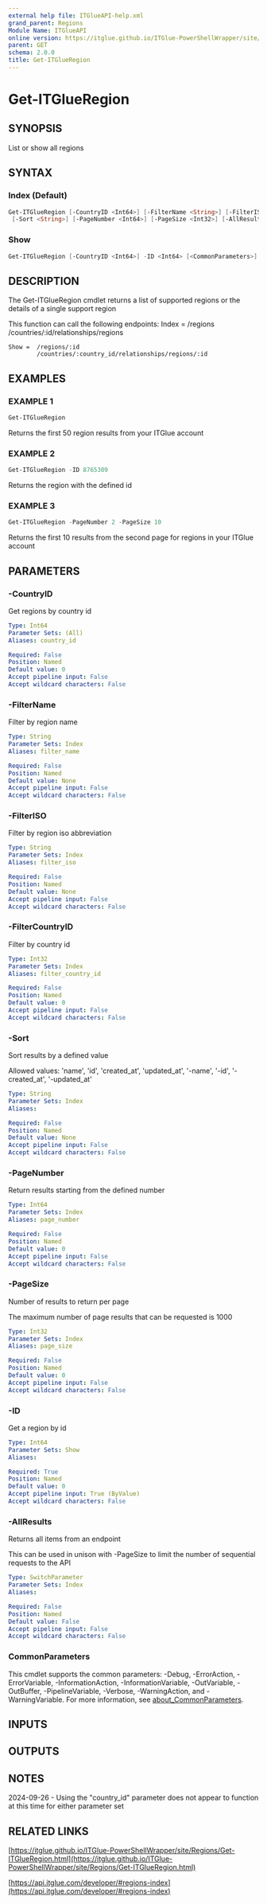 ```yaml
---
external help file: ITGlueAPI-help.xml
grand_parent: Regions
Module Name: ITGlueAPI
online version: https://itglue.github.io/ITGlue-PowerShellWrapper/site/Regions/Get-ITGlueRegion.html
parent: GET
schema: 2.0.0
title: Get-ITGlueRegion
---
```


# Get-ITGlueRegion

## SYNOPSIS
List or show all regions

## SYNTAX

### Index (Default)
```powershell
Get-ITGlueRegion [-CountryID <Int64>] [-FilterName <String>] [-FilterISO <String>] [-FilterCountryID <Int32>]
 [-Sort <String>] [-PageNumber <Int64>] [-PageSize <Int32>] [-AllResults] [<CommonParameters>]
```

### Show
```powershell
Get-ITGlueRegion [-CountryID <Int64>] -ID <Int64> [<CommonParameters>]
```

## DESCRIPTION
The Get-ITGlueRegion cmdlet returns a list of supported regions
or the details of a single support region

This function can call the following endpoints:
    Index = /regions
            /countries/:id/relationships/regions

    Show =  /regions/:id
            /countries/:country_id/relationships/regions/:id

## EXAMPLES

### EXAMPLE 1
```powershell
Get-ITGlueRegion
```

Returns the first 50 region results from your ITGlue account

### EXAMPLE 2
```powershell
Get-ITGlueRegion -ID 8765309
```

Returns the region with the defined id

### EXAMPLE 3
```powershell
Get-ITGlueRegion -PageNumber 2 -PageSize 10
```

Returns the first 10 results from the second page for regions
in your ITGlue account

## PARAMETERS

### -CountryID
Get regions by country id

```yaml
Type: Int64
Parameter Sets: (All)
Aliases: country_id

Required: False
Position: Named
Default value: 0
Accept pipeline input: False
Accept wildcard characters: False
```

### -FilterName
Filter by region name

```yaml
Type: String
Parameter Sets: Index
Aliases: filter_name

Required: False
Position: Named
Default value: None
Accept pipeline input: False
Accept wildcard characters: False
```

### -FilterISO
Filter by region iso abbreviation

```yaml
Type: String
Parameter Sets: Index
Aliases: filter_iso

Required: False
Position: Named
Default value: None
Accept pipeline input: False
Accept wildcard characters: False
```

### -FilterCountryID
Filter by country id

```yaml
Type: Int32
Parameter Sets: Index
Aliases: filter_country_id

Required: False
Position: Named
Default value: 0
Accept pipeline input: False
Accept wildcard characters: False
```

### -Sort
Sort results by a defined value

Allowed values:
'name', 'id', 'created_at', 'updated_at',
'-name', '-id', '-created_at', '-updated_at'

```yaml
Type: String
Parameter Sets: Index
Aliases:

Required: False
Position: Named
Default value: None
Accept pipeline input: False
Accept wildcard characters: False
```

### -PageNumber
Return results starting from the defined number

```yaml
Type: Int64
Parameter Sets: Index
Aliases: page_number

Required: False
Position: Named
Default value: 0
Accept pipeline input: False
Accept wildcard characters: False
```

### -PageSize
Number of results to return per page

The maximum number of page results that can be
requested is 1000

```yaml
Type: Int32
Parameter Sets: Index
Aliases: page_size

Required: False
Position: Named
Default value: 0
Accept pipeline input: False
Accept wildcard characters: False
```

### -ID
Get a region by id

```yaml
Type: Int64
Parameter Sets: Show
Aliases:

Required: True
Position: Named
Default value: 0
Accept pipeline input: True (ByValue)
Accept wildcard characters: False
```

### -AllResults
Returns all items from an endpoint

This can be used in unison with -PageSize to limit the number of
sequential requests to the API

```yaml
Type: SwitchParameter
Parameter Sets: Index
Aliases:

Required: False
Position: Named
Default value: False
Accept pipeline input: False
Accept wildcard characters: False
```

### CommonParameters
This cmdlet supports the common parameters: -Debug, -ErrorAction, -ErrorVariable, -InformationAction, -InformationVariable, -OutVariable, -OutBuffer, -PipelineVariable, -Verbose, -WarningAction, and -WarningVariable. For more information, see [about_CommonParameters](http://go.microsoft.com/fwlink/?LinkID=113216).

## INPUTS

## OUTPUTS

## NOTES
2024-09-26 - Using the "country_id" parameter does not appear to
function at this time for either parameter set

## RELATED LINKS

[https://itglue.github.io/ITGlue-PowerShellWrapper/site/Regions/Get-ITGlueRegion.html](https://itglue.github.io/ITGlue-PowerShellWrapper/site/Regions/Get-ITGlueRegion.html)

[https://api.itglue.com/developer/#regions-index](https://api.itglue.com/developer/#regions-index)

